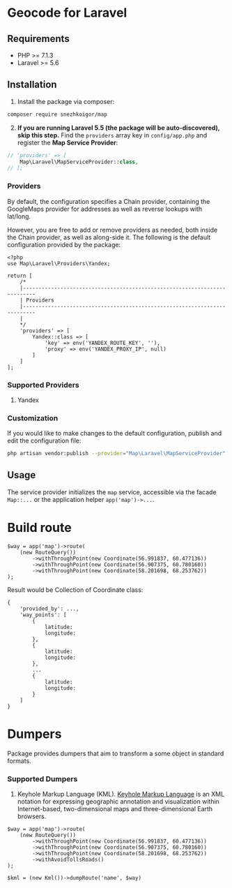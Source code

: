 # Geocode for Laravel

## Requirements
- PHP >= 7.1.3
- Laravel >= 5.6

## Installation
1. Install the package via composer:
  ```sh
  composer require snezhkoigor/map
  ```
2. **If you are running Laravel 5.5 (the package will be auto-discovered), skip
  this step.** Find the `providers` array key in `config/app.php` and register
  the **Map Service Provider**:
  ```php
  // 'providers' => [
      Map\Laravel\MapServiceProvider::class,
  // ];
  ```
  
### Providers
By default, the configuration specifies a Chain provider, containing the
 GoogleMaps provider for addresses as well as reverse lookups with lat/long.

However, you are free to add or remove providers as needed, both inside the
 Chain provider, as well as along-side it. The following is the default
 configuration provided by the package:
 
```
<?php
use Map\Laravel\Providers\Yandex;

return [
    /*
    |--------------------------------------------------------------------------
    | Providers
    |--------------------------------------------------------------------------
    |
    */
    'providers' => [
        Yandex::class => [
            'key' => env('YANDEX_ROUTE_KEY', ''),
            'proxy' => env('YANDEX_PROXY_IP', null)
        ]
    ]
];
```

### Supported Providers
1. Yandex

### Customization
If you would like to make changes to the default configuration, publish and
 edit the configuration file:
```sh
php artisan vendor:publish --provider="Map\Laravel\MapServiceProvider" --tag="config"
```

## Usage
The service provider initializes the `map` service, accessible via the
 facade `Map::...` or the application helper `app('map')->...`.
 
# Build route
```
$way = app('map')->route(
    (new RouteQuery())
        ->withThroughPoint(new Coordinate(56.991837, 60.477136))
        ->withThroughPoint(new Coordinate(56.907375, 60.780160))
        ->withThroughPoint(new Coordinate(58.201698, 68.253762))
);
```

Result would be Collection of Coordinate class:
```
{
    'provided_by': ...,
    'way_points': [
        {
            latitude: 
            longitude:
        },
        {
            latitude: 
            longitude:
        },
        ...
        {
            latitude: 
            longitude:
        }
    ]
}
```

# Dumpers
Package provides dumpers that aim to transform a some object in standard formats.

### Supported Dumpers
1. Keyhole Markup Language (KML). [Keyhole Markup Language](http://en.wikipedia.org/wiki/Keyhole_Markup_Language) is an XML notation for expressing geographic annotation and visualization within Internet-based, two-dimensional maps and three-dimensional Earth browsers.

```
$way = app('map')->route(
    (new RouteQuery())
        ->withThroughPoint(new Coordinate(56.991837, 60.477136))
        ->withThroughPoint(new Coordinate(56.907375, 60.780160))
        ->withThroughPoint(new Coordinate(58.201698, 68.253762))
        ->withAvoidTollsRoads()
);

$kml = (new Kml())->dumpRoute('name', $way)
```